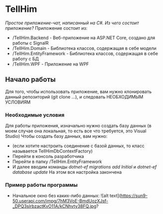 # TellHim
_Простое приложение-чат, написанный на C#. Из чего состоит приложение?_
Приложение состоит из:
- /TellHim.Backend - Веб-приложение на ASP.NET Core, создано для работы с SignalR
- /TellHim.Domain - Библиотека классов, содержащая в себе модели
- /TellHim.EntityFramework - Библиотека классов, содержащая в себе работу с БД
- /TellHim.WPF - Приложение на WPF
## Начало работы
Для того, чтобы использовать приложение, вам нужно клонировать данный репозиторий (git clone ...), и следовать НЕОБХОДИМЫМ УСЛОВИЯМ
### Необходимые условия
Для работы приложения, изначально нужно создать базу данных (в моем случае она локальная, то есть все что требуется, это Visual Studio)
Чтобы создать базу данных, вам нужно:
- (если хотите настроить соединение с базой данных, то класс называется TellHimDbContextFactory)
- Перейти в консоль разработчика
- Перейти в папку /TellHim.EntityFramework
- И далее вводим команды _dotnet-ef migrations add Initial_ и _dotnet-ef database update_
На этом вся настройка закончена
### Пример работы программы
- Начальное окно без каких-либо данных:
![alt text](https://sun9-50.userapi.com/impg/7hM3VoE-BmdUozXJsf-_DPQ3slrbzactKvO11A/kCNhvty38FQ.jpg?
